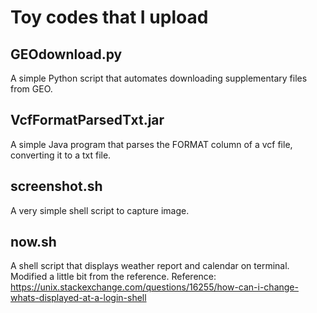 # Toy codes that I upload

## GEOdownload.py
A simple Python script that automates downloading supplementary files from GEO.

## VcfFormatParsedTxt.jar
A simple Java program that parses the FORMAT column of a vcf file, converting it to a txt file.

## screenshot.sh
A very simple shell script to capture image.

## now.sh
A shell script that displays weather report and calendar on terminal. Modified a little bit from the reference.
Reference: https://unix.stackexchange.com/questions/16255/how-can-i-change-whats-displayed-at-a-login-shell 
